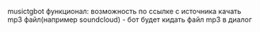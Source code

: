 musictgbot
функционал:
возможность по ссылке с источника качать mp3 файл(например soundcloud) - бот будет кидать файл mp3 в диалог
